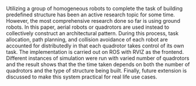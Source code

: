 Utilizing a group of homogeneous robots to complete the task of building predefined structure has been an active research topic for some time. However, the most comprehensive research done so far is using ground robots. In this paper, aerial robots or quadrotors are used instead to collectively construct an architectural pattern. During this process, task allocation, path planning, and collision avoidance of each robot are accounted for distributedly in that each quadrotor takes control of its own task. The implementation is carried out on ROS with RVIZ as the frontend. Different instances of simulation were run with varied number of quadrotors and the result shows that the the time taken depends on both the number of quadrotors and the type of structure being built. Finally, future extension is discussed to make this system practical for real life use cases.